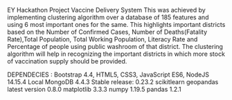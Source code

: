 EY Hackathon Project
Vaccine Delivery System
This was achieved by implementing clustering algorithm over a database of 185 features and using 6 most important ones for the same.
This highlights important districts based on the Number of Confirmed Cases, Number of Deaths(Fatality Rate),Total Population, Total Working Population,
Literacy Rate and Percentage of people using public washroom of that district. The clustering algorithm will help in recognizing the important districts in which more 
stock of vaccination supply should be provided.



DEPENDECIES :
Bootstrap 4.4, HTML5, CSS3, JavaScript ES6, NodeJS 14.15.4
Local MongoDB 4.4.3
Stable release: 0.23.2
scikitlearn
geopandas latest version 0.8.0
matplotlib 3.3.3
numpy 1.19.5
pandas 1.2.1


